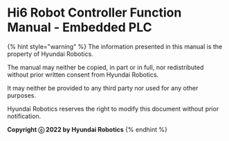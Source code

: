 ﻿# Hi6 Robot Controller Function Manual - Embedded PLC

{% hint style="warning" %}
The information presented in this manual is the property of Hyundai Robotics.

The manual may neither be copied, in part or in full, nor redistributed without prior written consent from Hyundai Robotics.

It may neither be provided to any third party nor used for any other purposes.



Hyundai Robotics reserves the right to modify this document without prior notification.



**Copyright ⓒ 2022 by Hyundai Robotics**
{% endhint %}
